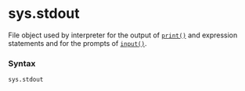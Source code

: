 # sys.stdout

File object used by interpreter for the output of [`print()`](/built-in-functions/print.md) and expression statements and for the prompts of [`input()`](/built-in-functions/input.md).

### Syntax

```python
sys.stdout
```